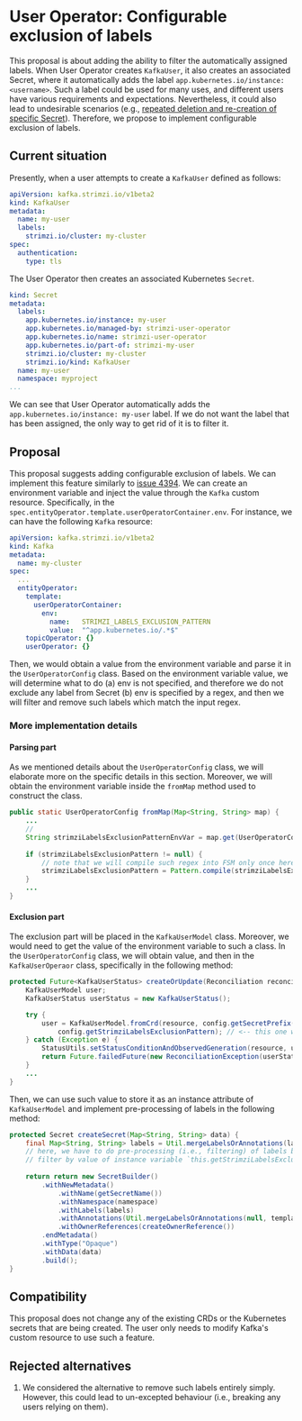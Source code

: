 # User Operator: Configurable exclusion of labels

This proposal is about adding the ability to filter the automatically assigned labels.
When User Operator creates `KafkaUser`, it also creates an associated Secret, where it automatically adds the label
`app.kubernetes.io/instance: <username>`.
Such a label could be used for many uses, and different users have various requirements and expectations.
Nevertheless, it could also lead to undesirable scenarios (e.g., [repeated deletion and re-creation of specific Secret](https://github.com/strimzi/strimzi-kafka-operator/issues/5690)).
Therefore, we propose to implement configurable exclusion of labels.

## Current situation

Presently, when a user attempts to create a `KafkaUser` defined as follows:
```yaml
apiVersion: kafka.strimzi.io/v1beta2
kind: KafkaUser
metadata:
  name: my-user
  labels:
    strimzi.io/cluster: my-cluster
spec:
  authentication:
    type: tls
```
The User Operator then creates an associated Kubernetes `Secret`.
```yaml
kind: Secret
metadata:
  labels:
    app.kubernetes.io/instance: my-user
    app.kubernetes.io/managed-by: strimzi-user-operator
    app.kubernetes.io/name: strimzi-user-operator
    app.kubernetes.io/part-of: strimzi-my-user
    strimzi.io/cluster: my-cluster
    strimzi.io/kind: KafkaUser
  name: my-user
  namespace: myproject
...
```
We can see that User Operator automatically adds the `app.kubernetes.io/instance: my-user` label.
If we do not want the label that has been assigned, the only way to get rid of it is to filter it.

## Proposal

This proposal suggests adding configurable exclusion of labels.
We can implement this feature similarly to [issue 4394](https://github.com/strimzi/strimzi-kafka-operator/pull/4791).
We can create an environment variable and inject the value through the `Kafka` custom resource.
Specifically, in the `spec.entityOperator.template.userOperatorContainer.env`.
For instance, we can have the following `Kafka` resource:
```yaml
apiVersion: kafka.strimzi.io/v1beta2
kind: Kafka
metadata:
  name: my-cluster
spec:
  ...
  entityOperator:
    template:
      userOperatorContainer:
        env:
          name:   STRIMZI_LABELS_EXCLUSION_PATTERN
          value:  "^app.kubernetes.io/.*$"
    topicOperator: {}
    userOperator: {}
```
Then, we would obtain a value from the environment variable and parse it in the `UserOperatorConfig` class.
Based on the environment variable value, we will determine what to do (a) env is not specified, and therefore we do not exclude any label from Secret
(b) env is specified by a regex, and then we will filter and remove such labels which match the input regex.

### More implementation details

#### Parsing part

As we mentioned details about the `UserOperatorConfig` class, we will elaborate more on the specific details in this section.
Moreover, we will obtain the environment variable inside the `fromMap` method used to construct the class.
```java
public static UserOperatorConfig fromMap(Map<String, String> map) {
    ...
    // 
    String strimziLabelsExclusionPatternEnvVar = map.get(UserOperatorConfig.STRIMZI_LABELS_EXCLUSION_PATTERN);
    
    if (strimziLabelsExclusionPattern != null) {
        // note that we will compile such regex into FSM only once here and thus eliminate workload inside KafkaUserModel
        strimziLabelsExclusionPattern = Pattern.compile(strimziLabelsExclusionPatternEnvVar);
    }
    ...
}
```

#### Exclusion part

The exclusion part will be placed in the `KafkaUserModel` class.
Moreover, we would need to get the value of the environment variable to such a class.
In the `UserOperatorConfig` class, we will obtain value, and then in the `KafkaUserOperaor` class, specifically in the following method:
```java
protected Future<KafkaUserStatus> createOrUpdate(Reconciliation reconciliation, KafkaUser resource) {
    KafkaUserModel user;
    KafkaUserStatus userStatus = new KafkaUserStatus();

    try {
        user = KafkaUserModel.fromCrd(resource, config.getSecretPrefix(), config.isAclsAdminApiSupported(),config.isKraftEnabled(), 
            config.getStrimziLabelsExclusionPattern); // <-- this one we will inject into KafkaUserModel class
    } catch (Exception e) {
        StatusUtils.setStatusConditionAndObservedGeneration(resource, userStatus, Future.failedFuture(e));
        return Future.failedFuture(new ReconciliationException(userStatus, e));
    }
    ...
}
```
Then, we can use such value to store it as an instance attribute of `KafkaUserModel` and implement pre-processing of labels in the
following method:
```java
protected Secret createSecret(Map<String, String> data) {
    final Map<String, String> labels = Util.mergeLabelsOrAnnotations(labels.toMap(), templateSecretLabels);
    // here, we have to do pre-processing (i.e., filtering) of labels by exclusion pattern
    // filter by value of instance variable `this.getStrimziLabelsExclusionPattern`
    
    return return new SecretBuilder()
        .withNewMetadata()
            .withName(getSecretName())
            .withNamespace(namespace)
            .withLabels(labels)
            .withAnnotations(Util.mergeLabelsOrAnnotations(null, templateSecretAnnotations))
            .withOwnerReferences(createOwnerReference())
        .endMetadata()
        .withType("Opaque")
        .withData(data)
        .build();
}
```

## Compatibility

This proposal does not change any of the existing CRDs or the Kubernetes secrets that are being created.
The user only needs to modify Kafka's custom resource to use such a feature.

## Rejected alternatives

1. We considered the alternative to remove such labels entirely simply. However, this could lead to un-excepted behaviour (i.e., breaking any users relying on them).
